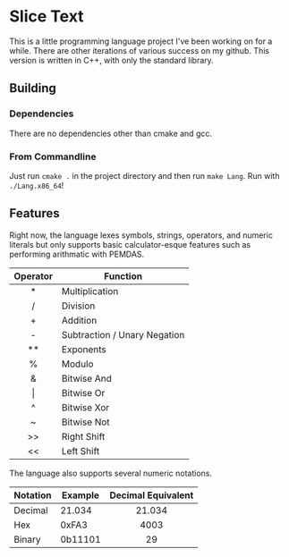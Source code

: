 # Slice Text
This is a little programming language project I've been working on for a while. There are other iterations of various success on my github.
This version is written in C++, with only the standard library.

## Building
### Dependencies
There are no dependencies other than cmake and gcc.
### From Commandline
Just run `cmake .` in the project directory and then run `make Lang`. Run with `./Lang.x86_64`!

## Features
Right now, the language lexes symbols, strings, operators, and numeric literals but only supports basic calculator-esque
features such as performing arithmatic with PEMDAS.

Operator | Function
|:-:|---|
\* | Multiplication
/ | Division
\+ | Addition
\- | Subtraction / Unary Negation
\*\* | Exponents
% | Modulo
& | Bitwise And
\| | Bitwise Or
^ | Bitwise Xor
~ | Bitwise Not
\>\> | Right Shift
<< | Left Shift

The language also supports several numeric notations.

Notation | Example | Decimal Equivalent
|---|---|:-:|
Decimal | 21.034 | 21.034
Hex | 0xFA3 | 4003
Binary | 0b11101 | 29

